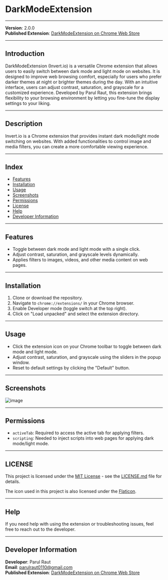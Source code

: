 # DarkModeExtension
---

**Version**: 2.0.0   
**Published Extension**: [DarkModeExtension on Chrome Web Store](https://chromewebstore.google.com/detail/darkmodeextension/jcgmljkndiijbonfbbhibbfidmbdojfl?authuser=2)

---
## Introduction
DarkModeExtension (Invert.io) is a versatile Chrome extension that allows users to easily switch between dark mode and light mode on websites. It is designed to improve web browsing comfort, especially for users who prefer darker themes at night or brighter themes during the day. With an intuitive interface, users can adjust contrast, saturation, and grayscale for a customized experience. Developed by Parul Raut, this extension brings flexibility to your browsing environment by letting you fine-tune the display settings to your liking.

---

## Description
Invert.io is a Chrome extension that provides instant dark mode/light mode switching on websites. With added functionalities to control image and media filters, you can create a more comfortable viewing experience. 

---

## Index
- [Features](#features)
- [Installation](#installation)
- [Usage](#usage)
- [Screenshots](#screenshots)
- [Permissions](#permissions)
- [License](#license)
- [Help](#help)
- [Developer Information](#developer-information)

---

## Features
- Toggle between dark mode and light mode with a single click.
- Adjust contrast, saturation, and grayscale levels dynamically.
- Applies filters to images, videos, and other media content on web pages.

---

## Installation
1. Clone or download the repository.
2. Navigate to `chrome://extensions/` in your Chrome browser.
3. Enable Developer mode (toggle switch at the top right).
4. Click on "Load unpacked" and select the extension directory.

---

## Usage
- Click the extension icon on your Chrome toolbar to toggle between dark mode and light mode.
- Adjust contrast, saturation, and grayscale using the sliders in the popup window.
- Reset to default settings by clicking the "Default" button.

---

## Screenshots

![image](https://github.com/user-attachments/assets/97a0b5c2-af61-438b-9ca7-6f392c054e07)

---

## Permissions
- `activeTab`: Required to access the active tab for applying filters.
- `scripting`: Needed to inject scripts into web pages for applying dark mode/light mode.

---

## LICENSE
This project is licensed under the [MIT License](https://opensource.org/licenses/MIT) - see the [LICENSE.md](https://github.com/parulraut0110/DarkModeExtension/blob/main/LICENSE.md) file for details.

The icon used in this project is also licensed under the [Flaticon](https://github.com/parulraut0110/DarkModeExtension/blob/main/icon-licence.pdf).

---

## Help
If you need help with using the extension or troubleshooting issues, feel free to reach out to the developer.

---

## Developer Information
**Developer**: Parul Raut  
**Email**: parulraut0110@gmail.com  
**Published Extension**: [DarkModeExtension on Chrome Web Store](https://chromewebstore.google.com/detail/darkmodeextension/jcgmljkndiijbonfbbhibbfidmbdojfl?authuser=2)

